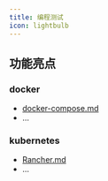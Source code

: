 ```yaml
---
title: 编程测试
icon: lightbulb
---
```


## 功能亮点

### docker

- [docker-compose.md](docker/docker-compose.md)
- ...

### kubernetes

- [Rancher.md](kubernetes/Rancher.md)
- ...
